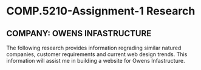 # COMP.5210-Assignment-1 Research
## COMPANY: OWENS INFASTRUCTURE

The following research provides information regrading similar natured companies, customer requirements and current web design trends. This information will assist me in building a website for Owens Infastructure.
